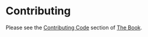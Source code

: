# Contributing

Please see the [Contributing Code](https://bevyengine.org/learn/book/contributing/code/) section of
[The Book](https://bevyengine.org/learn/book/introduction/).
